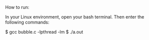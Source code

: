 How to run:

In your Linux environment, open your bash terminal.
Then enter the following commands:

$ gcc bubble.c -lpthread -lm
$ ./a.out